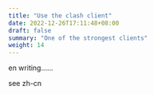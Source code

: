 ```yaml
---
title: "Use the clash client"
date: 2022-12-26T17:11:48+08:00
draft: false
summary: "One of the strongest clients"
weight: 14
---
```


en writing......

see zh-cn
